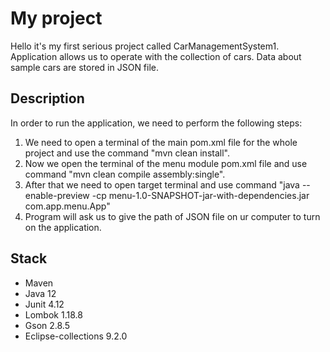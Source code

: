 # My project

Hello it's my first serious project called CarManagementSystem1. Application allows us to operate with the collection of cars. Data about sample cars
are stored in JSON file.
 

## Description

In order to run the application, we need to perform the following steps:

1. We need to open a terminal of the main pom.xml file for the whole project 
and use the command "mvn clean install".
2. Now we open the terminal of the menu module pom.xml file and use command "mvn clean compile assembly:single".
3. After that we need to open target terminal and use command "java --enable-preview -cp menu-1.0-SNAPSHOT-jar-with-dependencies.jar com.app.menu.App"
4. Program will ask us to give the path of JSON file on ur computer to turn on the application.

## Stack

- Maven
- Java 12
- Junit 4.12
- Lombok 1.18.8
- Gson 2.8.5
- Eclipse-collections 9.2.0
